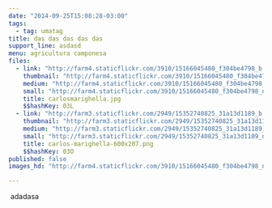 ```yaml
---
date: "2014-09-25T15:08:28-03:00"
tags:
  - tag: umatag
title: das das das das das
support_line: asdasd
menu: agricultura camponesa
files:
  - link: "http://farm4.staticflickr.com/3910/15166045480_f304be4798_b.jpg"
    thumbnail: "http://farm4.staticflickr.com/3910/15166045480_f304be4798_t.jpg"
    medium: "http://farm4.staticflickr.com/3910/15166045480_f304be4798_z.jpg"
    small: "http://farm4.staticflickr.com/3910/15166045480_f304be4798_n.jpg"
    title: carlosmarighella.jpg
    $$hashKey: 03L
  - link: "http://farm3.staticflickr.com/2949/15352740825_31a13d1189_b.jpg"
    thumbnail: "http://farm3.staticflickr.com/2949/15352740825_31a13d1189_t.jpg"
    medium: "http://farm3.staticflickr.com/2949/15352740825_31a13d1189_z.jpg"
    small: "http://farm3.staticflickr.com/2949/15352740825_31a13d1189_n.jpg"
    title: carlos-marighella-600x207.png
    $$hashKey: 03O
published: false
images_hd: "http://farm4.staticflickr.com/3910/15166045480_f304be4798_n.jpg"

---
```

<p>&nbsp;adadasa</p>
